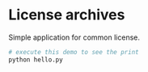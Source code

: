 # License archives

Simple application for common license.

```sh
# execute this demo to see the print
python hello.py
```
